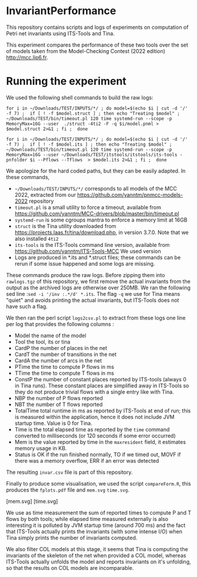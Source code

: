 # InvariantPerformance

This repository contains scripts and logs of experiments on computation of Petri net invariants using ITS-Tools and Tina.

This experiment compares the performance of these two tools over the set of models taken from the Model-Checking Contest (2022 edition) http://mcc.lip6.fr.

# Running the experiment

We used the following shell commands to build the raw logs:

```
for i in ~/Downloads/TEST/INPUTS/*/ ; do model=$(echo $i | cut -d '/' -f 7) ;  if [ ! -f $model.struct ] ; then echo "Treating $model" ;  ~/Downloads/TEST/bin/timeout.pl 120 time systemd-run --scope -p MemoryMax=16G --user  ./struct -4ti2 -F -q $i/model.pnml > $model.struct 2>&1 ; fi ;  done

for i in ~/Downloads/TEST/INPUTS/*/ ; do model=$(echo $i | cut -d '/' -f 7) ;  if [ ! -f $model.its ] ; then echo "Treating $model" ;  ~/Downloads/TEST/bin/timeout.pl 120 time systemd-run --scope -p MemoryMax=16G --user ~/Downloads/TEST/itstools/itstools/its-tools -pnfolder $i --Pflows --Tflows  > $model.its 2>&1 ; fi ;  done
```

We apologize for the hard coded paths, but they can be easily adapted.
In these commands,
* `~/Downloads/TEST/INPUTS/*/` corresponds to all models of the MCC 2022, extracted from our https://github.com/yanntm/pnmcc-models-2022 repository
* `timeout.pl` is a small utility to force a timeout, available from https://github.com/yanntm/MCC-drivers/blob/master/bin/timeout.pl
* `systemd-run` is some cgroups mantra to enforce a memory limit at 16GB
* `struct` is the Tina utility downloaded from https://projects.laas.fr/tina/download.php, in version 3.7.0. Note that we also installed `4ti2`
* `its-tools` is the ITS-Tools command line version, available from https://github.com/yanntm/ITS-Tools-MCC We used version 
* Logs are produced in *.its and *.struct files; these commands can be rerun if some issue happened and some logs are missing.

These commands produce the raw logs.
Before zipping them into `rawlogs.tgz` of this repository, we first remove the actual invariants from the output as the archived logs are otherwise over 250MB.
We ran the following sed line :`sed -i '/inv :.*/d' *.its`.
The flag `-q` we use for Tina means "quiet" and avoids printing the actual invariants, but ITS-Tools does not have such a flag.

We then ran the perl script `logs2csv.pl` to extract from these logs one line per log that provides the following columns :
* Model the name of the model
* Tool the tool, its or tina
* CardP the number of places in the net
* CardT the number of transitions in the net
* CardA the number of arcs in the net
* PTime the time to compute P flows in ms
* TTime the time to compute T flows in ms
* ConstP the number of constant places reported by ITS-tools (always 0 in Tina runs). These constant places are simplified away in ITS-Tools so they do not produce trivial flows with a single entry like with Tina. 
* NBP the number of P flows reported
* NBT the number of T flows reported
* TotalTime total runtime in ms as reported by ITS-Tools at end of run; this is measured within the application, hence it does not include JVM startup time. Value is 0 for Tina.
* Time is the total elapsed time as reported by the `time` command converted to milliseconds (or 120 seconds if some error occurred)
* Mem is the value reported by time in the `maxresident` field, it estimates memory usage in KB.
* Status is OK if the run finished normally, TO if we timed out, MOVF if there was a memory overflow, ERR if an error was detected

The resulting `invar.csv` file is part of this repository.

Finally to produce some visualisation, we used the script `compareForm.R`, this produces the `fplots.pdf` file and `mem.svg` `time.svg`.

[mem.svg]
[time.svg]

We use as time measurement the sum of reported times to compute P and T flows by both tools; while elapsed time
 measured externally is also interesting it is polluted by JVM startup time (around 700 ms) and the fact that ITS-Tools actually
 prints the invariants (with some intense I/O) when Tina simply prints the number of invariants computed.

We also filter COL models at this stage, it seems that Tina is computing the invariants of the skeleton of the net when provided a COL model, whereas ITS-Tools actually unfolds the model and reports invariants on it's unfolding, so that the results on COL models are incomparable.
